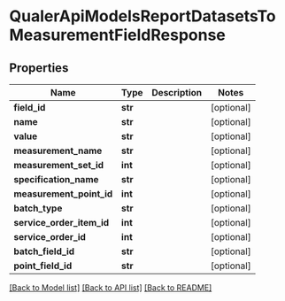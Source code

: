 # QualerApiModelsReportDatasetsToMeasurementFieldResponse

## Properties
Name | Type | Description | Notes
------------ | ------------- | ------------- | -------------
**field_id** | **str** |  | [optional] 
**name** | **str** |  | [optional] 
**value** | **str** |  | [optional] 
**measurement_name** | **str** |  | [optional] 
**measurement_set_id** | **int** |  | [optional] 
**specification_name** | **str** |  | [optional] 
**measurement_point_id** | **int** |  | [optional] 
**batch_type** | **str** |  | [optional] 
**service_order_item_id** | **int** |  | [optional] 
**service_order_id** | **int** |  | [optional] 
**batch_field_id** | **str** |  | [optional] 
**point_field_id** | **str** |  | [optional] 

[[Back to Model list]](../README.md#documentation-for-models) [[Back to API list]](../README.md#documentation-for-api-endpoints) [[Back to README]](../README.md)


